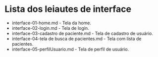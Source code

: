 # Lista dos leiautes de interface

* interface-01-home.md - Tela da home.
* interface-02-login.md - Tela de login.
* interface-03-cadastro de paciente.md - Tela de cadastro de usuário.
* interface-04-tela de busca de pacientes.md - Tela com lista de pacientes.
* interface-05-perfilUsuario.md - Tela de perfil de usuário.
